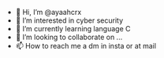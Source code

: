 - 👋 Hi, I’m @ayaahcrx
- 👀 I’m interested in cyber security
- 🌱 I’m currently learning language C
- 💞️ I’m looking to collaborate on ...
- 📫 How to reach me a dm in insta or at mail

<!---
ayaahcrx/ayaahcrx is a ✨ special ✨ repository because its `README.md` (this file) appears on your GitHub profile.
You can click the Preview link to take a look at your changes.
--->
